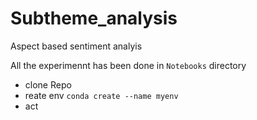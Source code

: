 # Subtheme_analysis

 Aspect based sentiment analyis

 All the experimennt has been done in ```Notebooks``` directory

* clone Repo
* reate env ```conda create --name myenv```
* act
